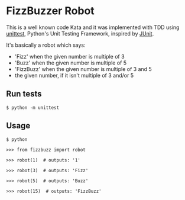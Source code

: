# FizzBuzzer Robot

This is a well known code Kata and it was implemented with TDD using [unittest](https://docs.python.org/3/library/unittest.html?highlight=unittest#module-unittest), Python's Unit Testing Framework, inspired by [JUnit](http://junit.org/).

It's basically a robot which says:

* 'Fizz' when the given number is multiple of 3
* 'Buzz' when the given number is multiple of 5
* 'FizzBuzz' when the given number is multiple of 3 and 5
* the given number, if it isn't multiple of 3 and/or 5


## Run tests
`$ python -m unittest`


## Usage

`$ python`

`>>> from fizzbuzz import robot`

`>>> robot(1)  # outputs: '1'`

`>>> robot(3)  # outputs: 'Fizz'`

`>>> robot(5)  # outputs: 'Buzz'`

`>>> robot(15)  # outputs: 'FizzBuzz'`
